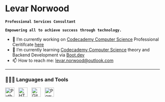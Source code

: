 # Levar Norwood

**`Professional Services Consultant`**

**`Empowering all to achieve success through technology.`**

- 🔭 I’m currently working on [Codecademy Computer Science](https://www.codecademy.com/learn/paths/computer-science) Professional Ceritifcate [here](https://github.com/lev2pr0/codecademy-computerscience-projects)
- 🌱 I’m currently learning [Codecademy Computer Science](https://www.codecademy.com/learn/paths/computer-science) theory and Backend Development via [Boot.dev](https://www.boot.dev/tracks/backend)
- 📫 How to reach me: [levar.norwood@outlook.com](mailto:levar.norwood@outlook.com)

---

### 👨🏽‍💻 Languages and Tools

<img align="left" alt="Python" width="30px" style="padding-right:10px;" src="https://cdn.jsdelivr.net/gh/devicons/devicon/icons/python/python-plain.svg" />
<img align="left" alt="HTML" width="30px" style="padding-right:10px;" src="https://cdn.jsdelivr.net/gh/devicons/devicon/icons/html5/html5-plain.svg" />
<img align="left" alt="Git" width="30px" style="padding-right:10px;" src="https://cdn.jsdelivr.net/gh/devicons/devicon/icons/git/git-original.svg" />
<img align="left" alt="Powershell" width="30px" style="padding-right:10px;" src="https://cdn.jsdelivr.net/gh/devicons/devicon@latest/icons/powershell/powershell-original.svg" />
<br />

<!---
[comment]: <>### 🗺️ Roadmap Languages and Tools

<img align="left" alt="PostgreSQL" width="30px" style="padding-right:10px;" src="https://cdn.jsdelivr.net/gh/devicons/devicon@latest/icons/postgresql/postgresql-original.svg" />
<img align="left" alt="Linux" width="30px" style="padding-right:10px;" src="https://cdn.jsdelivr.net/gh/devicons/devicon@latest/icons/linux/linux-original.svg" />
<img align="left" alt="Bash" width="30px" style="padding-right:10px;" src="https://cdn.jsdelivr.net/gh/devicons/devicon/icons/bash/bash-original.svg" />
<img align="left" alt="C" width="30px" style="padding-right:10px;" src="https://cdn.jsdelivr.net/gh/devicons/devicon@latest/icons/c/c-original.svg" />
<img align="left" alt="Go" width="30px" style="padding-right:10px;" src="https://cdn.jsdelivr.net/gh/devicons/devicon@latest/icons/go/go-original.svg" />
<img align="left" alt="Sql" width="30px" style="padding-right:10px;" src="https://cdn.jsdelivr.net/gh/devicons/devicon@latest/icons/sqldeveloper/sqldeveloper-original.svg" />
<img align="left" alt="AWS" width="30px" style="padding-right:10px;" src="https://cdn.jsdelivr.net/gh/devicons/devicon@latest/icons/amazonwebservices/amazonwebservices-original-wordmark.svg" />
<img align="left" alt="Docker" width="30px" style="padding-right:10px;" src="https://cdn.jsdelivr.net/gh/devicons/devicon@latest/icons/docker/docker-original.svg" />
<br />
-->
<!---
---

<!---
Easter Egg 
<b></b>
<details>
 <summary><h3>📖 Levar's Software Development Journey</h3></summary>
   I started my software development journey as a community college IT Engineering student in 2014. Between 2014-15, I took classes on Intro to Computers, Databases, and Programming & Logic. My Programming & Logic class caused me grief due to the requirement of focus and study, barely passing with a C. From 2015-19, I tried other courses for network engineering and IT administration with the same result, barely passing while trying to work full time in a Support Engineer role. In 2020, I tried one last time taking 'Web, Database, & Programming' and 'Network Administration foundation' courses, then finally gave up on school with 77 cumulative credits earned. 
<br><br/>
Fast forward to March 2025, I've been in the IT industry for roughly 10 years with 5 years of IT project experience. My role required further learning to implement multiple new products for existing and new B2B customers. Though I succeeded, I struggled internally enough with focus and initiative learning to finally seek professional help. I received a diagnosis of ADHD (primarily inattentive) to my surprise and received medicine for treatment, which unlocked a whole new world of focus and initiative. This has launched me to be more productive at work in project implementations and after-hours learning programming.  
<br><br/>
Now, I am jumping into unfamiliar territory fulfilling that dream I had of learning software development to help people win with technology. I put myself on a self-learning roadmap to grow programming skills necessary to achieve a role in backend development within 5 years. In the short term, I will continue my current career growing professional consultancy soft skills in strong communication, leadership, problem-solving, organization, and time management to work on new and challenging projects in the exciting future to come. 
<br><br/>
Thank you for reading my story! 🙏🏽 
<br><br/>
You can watch me grow here as I continue to update on my progress and upload projects. Feel free to reach out as I am open to collaboration and mentorship.
<br><br/>
</details>
-->

